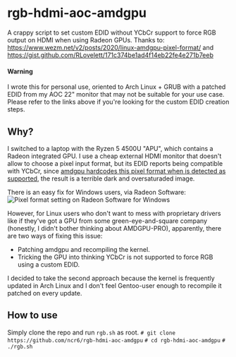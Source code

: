 #  rgb-hdmi-aoc-amdgpu

A crappy script to set custom EDID without YCbCr support to force RGB output on HDMI when using Radeon GPUs.
Thanks to: https://www.wezm.net/v2/posts/2020/linux-amdgpu-pixel-format/ and https://gist.github.com/RLovelett/171c374be1ad4f14eb22fe4e271b7eeb

#### Warning
I wrote this for personal use, oriented to Arch Linux + GRUB with a patched EDID from my AOC 22" monitor that may not be suitable for your use case. Please refer to the links above if you're looking for the custom EDID creation steps.

## Why?
I switched to a laptop with the Ryzen 5 4500U "APU", which contains a Radeon integrated GPU. I use a cheap external HDMI monitor that doesn't allow to choose a pixel input format, but its EDID reports being compatible with YCbCr, since [amdgpu hardcodes this pixel format when is detected as supported](https://git.kernel.org/pub/scm/linux/kernel/git/stable/linux.git/tree/drivers/gpu/drm/amd/display/amdgpu_dm/amdgpu_dm.c?id=dc4060a5dc2557e6b5aa813bf5b73677299d62d2#n2767), the result is a terrible dark and oversaturaded image.

There is an easy fix for Windows users, via Radeon Software:
![Pixel format setting on Radeon Software for Windows](https://cdn.discordapp.com/attachments/751625825333280789/916625219433680937/amdkk.png)

However, for Linux users who don't want to mess with proprietary drivers like if they've got a GPU from some green-eye-and-square company (honestly, I didn't bother thinking about AMDGPU-PRO), apparently, there are two ways of fixing this issue:

- Patching amdgpu and recompiling the kernel.
- Tricking the GPU into thinking YCbCr is not supported to force RGB using a custom EDID.

I decided to take the second approach because the kernel is frequently updated in Arch Linux and I don't feel Gentoo-user enough to recompile it patched on every update.

## How to use
Simply clone the repo and run `rgb.sh` as root.
`# git clone https://github.com/ncr6/rgb-hdmi-aoc-amdgpu`
`# cd rgb-hdmi-aoc-amdgpu`
`# ./rgb.sh`
